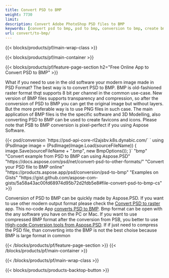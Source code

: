 ```yaml
---
title: Convert PSD to BMP
weight: 7730
limit: 
description: Convert Adobe PhotoShop PSD files to BMP
keywords: [convert psd to bmp, psd to bmp, conversion to bmp, create bmp from psd, print psd as bmp]
url: convert/to-bmp/
---
```


{{< blocks/products/pf/main-wrap-class >}}

{{< blocks/products/pf/main-container >}}

{{< blocks/products/pf/feature-page-section h2="Free Online App to Convert PSD to BMP" >}}
<p>What if you need to use in the old software your modern image made in PSD Format? The best way is to convert PSD to BMP. BMP is old-fashioned raster format thqt supports 8 bit per channel in the common use-case. New version of BMP files supports transparency and compression, so after the conversion of PSD to BMP you can get the original image but without layers. But the more preferable way is to use PNG files in such case. The main application of BMP files is the the specific software and 3D Modelling, also converting PSD to BMP can be used to create favicons and icons. Please note that PSB to BMP conversion is pixel-perfect if you using Aspose Software.</p>
{{< psd/conversion `https://psd-api-core-rl2ajsbv.k8s.dynabic.com/` 
`    using (PsdImage image = (PsdImage)Image.Load(sourceFileName))
    {
        image.Save(sourceFileName + ".bmp",  new BmpOptions());
    }` 
	"bmp" 
"Convert example from PSD to BMP can using Aspose.PSD"  "https://docs.aspose.com/psd/net/convert-psd-to-other-formats/" 
"Convert your PSD file to BMP online" "https://products.aspose.app/psd/conversion/psd-to-bmp" 
"Examples on Gists" "https://gist.github.com/aspose-com-gists/5a58a43ac00fd68974d95b72d2fdb5e8#file-convert-psd-to-bmp-cs" >}}
<p>Conversion of PSD to BMP can be quickly made by Aspose.PSD. If you want to use other modern output format please check the <a href="/psd/convert">Convert PSD to raster</a> app. This no-code App <a href="/psd/convert/to-bmp">converts PSD to BMP</a>. Bmp format can be open with the any software you have on the PC or Mac. If you want to use compressed BMP format after the conversion from PSB, you better to use <a href="/psd">High-code Conversion tools from Aspose.PSD</a>. If if just need to compress the PSD file, than converting into the BMP is not the best choise because BMP is large format in common</p>
{{< /blocks/products/pf/feature-page-section >}}
{{< /blocks/products/pf/main-container >}}


{{< /blocks/products/pf/main-wrap-class >}}

{{< blocks/products/products-backtop-button >}}
